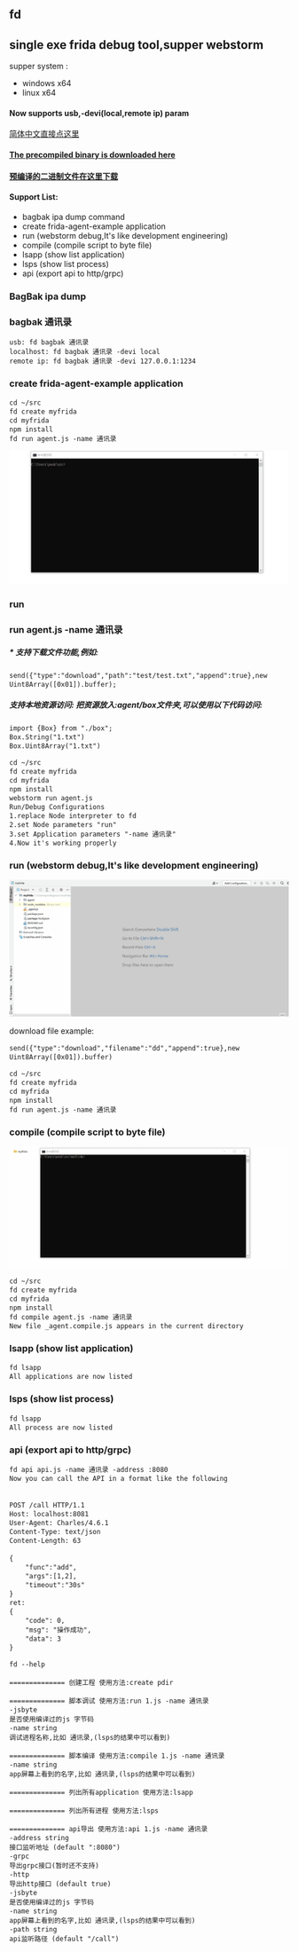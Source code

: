 ## fd 

## single exe frida debug tool,supper webstorm

supper system :
    
- windows x64
- linux x64


#### Now supports usb,-devi(local,remote ip) param

[简体中文直接点这里](./README.MD)

#### [The precompiled binary is downloaded here](https://github.com/a97077088/fd/releases)

#### [预编译的二进制文件在这里下载](https://github.com/a97077088/fd/releases)


#### Support List:

- bagbak ipa dump command 
- create frida-agent-example application
- run (webstorm debug,It's like development engineering)
- compile (compile script to byte file)
- lsapp (show list application)
- lsps (show list process)
- api (export api to http/grpc)


### BagBak ipa dump

### bagbak 通讯录

```
usb: fd bagbak 通讯录
localhost: fd bagbak 通讯录 -devi local
remote ip: fd bagbak 通讯录 -devi 127.0.0.1:1234
```


### create frida-agent-example application
```
cd ~/src
fd create myfrida
cd myfrida
npm install
fd run agent.js -name 通讯录
```
![](gif/create.gif)

### run 

### run agent.js -name 通讯录

##### * 支持下载文件功能,例如:

````
send({"type":"download","path":"test/test.txt","append":true},new Uint8Array([0x01]).buffer);
````

##### 支持本地资源访问: 把资源放入:agent/box文件夹,可以使用以下代码访问:
````
import {Box} from "./box";
Box.String("1.txt")
Box.Uint8Array("1.txt")
````

```
cd ~/src
fd create myfrida
cd myfrida
npm install
webstorm run agent.js
Run/Debug Configurations 
1.replace Node interpreter to fd
2.set Node parameters "run"
3.set Application parameters "-name 通讯录"
4.Now it's working properly
```

### run (webstorm debug,It's like development engineering)
![](gif/run.gif)

download file example:
```
send({"type":"download","filename":"dd","append":true},new Uint8Array([0x01]).buffer)
```

```
cd ~/src
fd create myfrida
cd myfrida
npm install
fd run agent.js -name 通讯录
```

### compile (compile script to byte file)
![](gif/compile.gif)
```
cd ~/src
fd create myfrida
cd myfrida
npm install
fd compile agent.js -name 通讯录
New file _agent.compile.js appears in the current directory
```

### lsapp (show list application)
```
fd lsapp
All applications are now listed
```

### lsps (show list process)
```
fd lsapp
All process are now listed
```

### api (export api to http/grpc)
```
fd api api.js -name 通讯录 -address :8080
Now you can call the API in a format like the following


POST /call HTTP/1.1
Host: localhost:8081
User-Agent: Charles/4.6.1
Content-Type: text/json
Content-Length: 63

{
    "func":"add",
    "args":[1,2],
    "timeout":"30s"
}
ret:
{
	"code": 0,
	"msg": "操作成功",
	"data": 3
}
```


```
fd --help

============== 创建工程 使用方法:create pdir

============== 脚本调试 使用方法:run 1.js -name 通讯录
-jsbyte
是否使用编译过的js 字节码
-name string
调试进程名称,比如 通讯录,(lsps的结果中可以看到)

============== 脚本编译 使用方法:compile 1.js -name 通讯录
-name string
app屏幕上看到的名字,比如 通讯录,(lsps的结果中可以看到)

============== 列出所有application 使用方法:lsapp

============== 列出所有进程 使用方法:lsps

============== api导出 使用方法:api 1.js -name 通讯录
-address string
接口监听地址 (default ":8080")
-grpc
导出grpc接口(暂时还不支持)
-http
导出http接口 (default true)
-jsbyte
是否使用编译过的js 字节码
-name string
app屏幕上看到的名字,比如 通讯录,(lsps的结果中可以看到)
-path string
api监听路径 (default "/call")
```